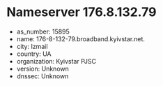 # Nameserver 176.8.132.79

* as_number: 15895
* name: 176-8-132-79.broadband.kyivstar.net.
* city: Izmail
* country: UA
* organization: Kyivstar PJSC
* version: Unknown
* dnssec: Unknown
